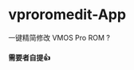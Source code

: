 # vproromedit-App

一键精简修改 VMOS Pro ROM
?[](https://i.loli.net/2020/06/26/s2DkOiATEmPtwNr.png)
#### 需要者自提👍

